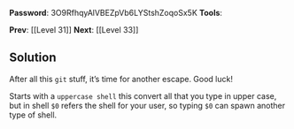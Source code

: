 **Password**: 3O9RfhqyAlVBEZpVb6LYStshZoqoSx5K
**Tools**: 

**Prev**: [[Level 31]]
**Next**: [[Level 33]]

## Solution
After all this `git` stuff, it’s time for another escape. Good luck!

Starts with a `uppercase shell` this convert all that you type in upper case, but in shell `$0` refers the shell for your user, so typing `$0` can spawn another type of shell.